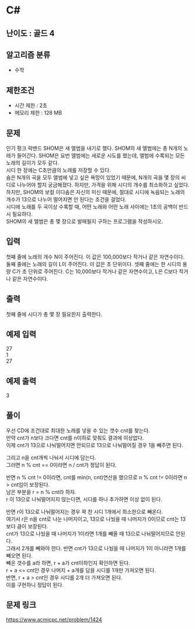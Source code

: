 # C#

## 난이도 : 골드 4

## 알고리즘 분류
  - 수학

## 제한조건
  - 시간 제한 : 2초
  - 메모리 제한 : 128 MB

## 문제
인기 펑크 락밴드 SHOM은 새 앨범을 내기로 했다. SHOM의 새 앨범에는 총 N개의 노래가 들어간다. SHOM은 요번 앨범에는 새로운 시도를 했는데, 앨범에 수록되는 모든 노래의 길이가 모두 같다.<br/>
시디 한 장에는 C초만큼의 노래를 저장할 수 있다.<br/>
숌은 N개의 곡을 모두 앨범에 넣고 싶은 욕망이 있었기 때문에, N개의 곡을 몇 장의 씨디로 나누어야 할지 궁금해졌다. 하지만, 가격을 위해 시디의 개수를 최소화하고 싶었다.<br/>
하지만, SHOM의 보컬 이다솜은 자신의 미신 때문에, 절대로 시디에 녹음되는 노래의 개수가 13으로 나누어 떨어지면 안 된다는 조건을 걸었다.<br/>
시디에 노래를 두 곡이상 수록할 때, 어떤 노래와 어떤 노래 사이에는 1초의 공백이 반드시 필요하다.<br/>
SHOM의 새 앨범은 총 몇 장으로 발매될지 구하는 프로그램을 작성하시오.<br/>


## 입력
첫째 줄에 노래의 개수 N이 주어진다. 이 값은 100,000보다 작거나 같은 자연수이다. 둘째 줄에는 노래의 길이 L이 주어진다. 이 값은 초 단위이다. 셋째 줄에는 한 시디의 용량 C가 초 단위로 주어진다. C는 10,000보다 작거나 같은 자연수이고, L은 C보다 작거나 같은 자연수이다.<br/>


## 출력
첫째 줄에 시디가 총 몇 장 필요한지 출력한다.<br/>


## 예제 입력
27<br/>
1<br/>
27<br/>


## 예제 출력
3<br/>


## 풀이
우선 CD에 조건대로 최대한 노래를 넣을 수 있는 갯수 cnt를 찾는다.<br/>
만약 cnt가 n보다 크다면 cnt를 n이하로 맞춰도 결과에 이상없다.<br/>
이제 cnt가 13으로 나눠떨어지면 안되므로 13으로 나눠떨어질 경우 1을 빼주면 된다.<br/>


그리고 n을 cnt개씩 나눠서 시디에 담는다.<br/>
그러면 n % cnt == 0이라면 n / cnt가 정답이 된다.<br/>


반면 n % cnt != 0이라면, cnt를 min(n, cnt)연산을 했으므로 n % cnt != 0이라면 n > cnt임이 보장된다.<br/>
남은 부분을 r = n % cnt라 하자.<br/>
r 이 13으로 나눠떨어지지 않는다면, 시디를 하나 추가하면 이상 없이 된다.<br/>


반면 r이 13으로 나눠떨어지는 경우 꽉 찬 시디 1개에서 최소한으로 빼온다.<br/>
여기서 r은 n을 cnt로 나눈 나머지이고, 13으로 나눴을 때 나머지가 0이므로 cnt는 13보다 큼이 보장된다.<br/>
cnt가 13으로 나눴을 때 나머지가 1이라면 1개를 빼올 때 13으로 나눠떨어지므로 안된다.<br/>
그래서 2개를 빼와야 한다. 반면 cnt가 13으로 나눴을 때 나머지가 1이 아니라면 1개를 빼오면 된다.<br/>
빼온 갯수를 a라 하면, r + a가 cnt이하인지 확인하면 된다.<br/>
r + a <= cnt인 경우 나머지 + a개를 담을 시디를 1개만 가져오면 된다.<br/>
반면, r + a > cnt인 경우 시디를 2개 더 가져오면 된다.<br/>
이를 구현하니 정답이 된다.<br/>


## 문제 링크
https://www.acmicpc.net/problem/1424